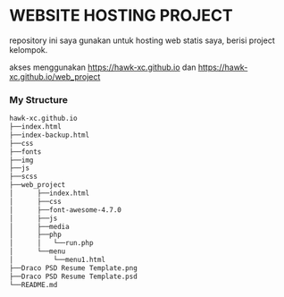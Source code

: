# WEBSITE HOSTING PROJECT
repository ini saya gunakan untuk hosting web statis saya, berisi project kelompok.

akses menggunakan https://hawk-xc.github.io dan https://hawk-xc.github.io/web_project

### My Structure
```bash
hawk-xc.github.io
├──index.html
├──index-backup.html
├──css
├──fonts
├──img
├──js
├──scss
├──web_project
│      ├──index.html
│      ├──css
│      ├──font-awesome-4.7.0
│      ├──js
│      ├──media
│      ├──php
│      │   └──run.php
│      └──menu
│          └──menu1.html
├──Draco PSD Resume Template.png
├──Draco PSD Resume Template.psd
└──README.md
```
